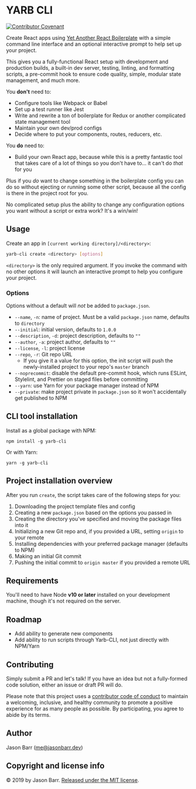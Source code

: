 # YARB CLI

[![Contributor Covenant](https://img.shields.io/badge/Contributor%20Covenant-v2.0%20adopted-ff69b4.svg)](CODE_OF_CONDUCT.md)

Create React apps using [Yet Another React Boilerplate](https://github.com/jasonsbarr/yet-another-react-boilerplate) with a simple command line interface and an optional interactive prompt to help set up your project.

This gives you a fully-functional React setup with development and production builds, a built-in dev server, testing, linting, and formatting scripts, a pre-commit hook to ensure code quality, simple, modular state management, and much more.

You **don't** need to:
- Configure tools like Webpack or Babel
- Set up a test runner like Jest
- Write and rewrite a ton of boilerplate for Redux or another complicated state management tool
- Maintain your own dev/prod configs
- Decide where to put your components, routes, reducers, etc.

You **do** need to:
- Build your own React app, because while this is a pretty fantastic tool that takes care of a lot of things so you don't have to... it can't do _that_ for you

Plus if you _do_ want to change something in the boilerplate config you can do so without ejecting or running some other script, because all the config is there in the project root for you.

No complicated setup plus the ability to change any configuration options you want without a script or extra work? It's a win/win!

## Usage

Create an app in `[current working directory]/<directory>`:

```bash
yarb-cli create <directory> [options]
```

`<directory>` is the only required argument. If you invoke the command with no other options it will launch an interactive prompt to help you configure your project.

### Options

Options without a default will _not_ be added to `package.json`.

- `--name`, `-n`: name of project. Must be a valid `package.json` name, defaults to `directory`
- `--initial`: initial version, defaults to `1.0.0`
- `--description`, `-d`: project description, defaults to `""`
- `--author`, `-a`: project author, defaults to `""`
- `--license`, `-l`: project license
- `--repo`, `-r`: Git repo URL
  - If you give it a value for this option, the init script will push the newly-installed project to your repo's `master` branch
- `--noprecommit`: disable the default pre-commit hook, which runs ESLint, Stylelint, and Prettier on staged files before committing
- `--yarn`: use Yarn for your package manager instead of NPM
- `--private`: make project private in `package.json` so it won't accidentally get published to NPM

## CLI tool installation

Install as a global package with NPM:

`npm install -g yarb-cli`

Or with Yarn:

`yarn -g yarb-cli`

## Project installation overview

After you run `create`, the script takes care of the following steps for you:

1. Downloading the project template files and config
2. Creating a new `package.json` based on the options you passed in
3. Creating the directory you've specified and moving the package files into it
4. Initializing a new Git repo and, if you provided a URL, setting `origin` to your remote
5. Installing dependencies with your preferred package manager (defaults to NPM)
6. Making an initial Git commit
7. Pushing the initial commit to `origin master` if you provided a remote URL

## Requirements

You'll need to have Node **v10 or later** installed on your development machine, though it's not required on the server.

## Roadmap

- Add ability to generate new components
- Add ability to run scripts through Yarb-CLI, not just directly with NPM/Yarn

## Contributing

Simply submit a PR and let's talk! If you have an idea but not a fully-formed code solution, either an issue or draft PR will do.

Please note that this project uses a [contributor code of conduct](CODE_OF_CONDUCT.md) to maintain a welcoming, inclusive, and healthy community to promote a positive experience for as many people as possible. By participating, you agree to abide by its terms.

## Author

Jason Barr (me@jasonbarr.dev)

## Copyright and license info

&copy; 2019 by Jason Barr. [Released under the MIT license](./LICENSE).
